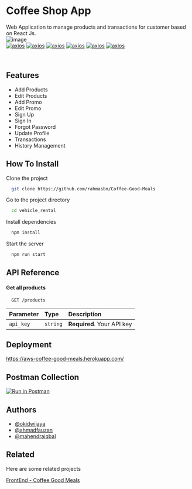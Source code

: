 
# Coffee Shop App

Web Application to manage products and transactions for customer based on React Js.
<br />
![image](https://drive.google.com/uc?export=view&id=10kTxAo6zr33NX9Xhh8Bb3GN4vp57Zr-M)
<br />
[![axios](https://img.shields.io/npm/v/express?label=express)](https://www.npmjs.com/package/express)
[![axios](https://img.shields.io/npm/v/jsonwebtoken?label=jsonwebtoken)](https://www.npmjs.com/package/jsonwebtoken)
[![axios](https://img.shields.io/npm/v/multer?label=multer)](https://www.npmjs.com/package/multer)
[![axios](https://img.shields.io/npm/v/nodemailer?label=nodemailer)](https://www.npmjs.com/package/nodemailer)
[![axios](https://img.shields.io/npm/v/morgan?label=morgan)](https://www.npmjs.com/package/morgan)
[![axios](https://img.shields.io/npm/v/bcrypt?label=bcrypt)](https://www.npmjs.com/package/bcrypt)

<br />

## Features

- Add Products
- Edit Products
- Add Promo
- Edit Promo
- Sign Up
- Sign In
- Forgot Password
- Update Profile
- Transactions
- History Management


## How To Install

Clone the project

```bash
  git clone https://github.com/rahmasbn/Coffee-Good-Meals
```

Go to the project directory

```bash
  cd vehicle_rental
```

Install dependencies

```bash
  npm install
```

Start the server

```bash
  npm run start
```



## API Reference

#### Get all products

```http
  GET /products
```

| Parameter | Type     | Description                |
| :-------- | :------- | :------------------------- |
| `api_key` | `string` | **Required**. Your API key |


## Deployment

https://aws-coffee-good-meals.herokuapp.com/


## Postman Collection

[![Run in Postman](https://run.pstmn.io/button.svg)](https://app.getpostman.com/run-collection/3e8a4e964a3e2a1e0308?action=collection%2Fimport#?env%5BCoffee_Meals%5D=W3sia2V5IjoiSE9TVCIsInZhbHVlIjoiIiwiZW5hYmxlZCI6dHJ1ZX0seyJrZXkiOiJUT0tFTiIsInZhbHVlIjoiIiwiZW5hYmxlZCI6dHJ1ZX1d)


## Authors

- [@okidwijaya](https://github.com/okidwijaya)
- [@ahmadfauzan](https://github.com/special-snowflake)
- [@mahendraiqbal](https://github.com/mahendraiqbal)

## Related

Here are some related projects

[FrontEnd - Coffee Good Meals](https://github.com/okidwijaya/coffee-good-meals)
